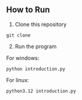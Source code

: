 ## **How to Run**
1. Clone this repository
```
git clone 
```
2. Run the program

For windows:
```
python introduction.py
```
For linux:
```
python3.12 introduction.py
```
